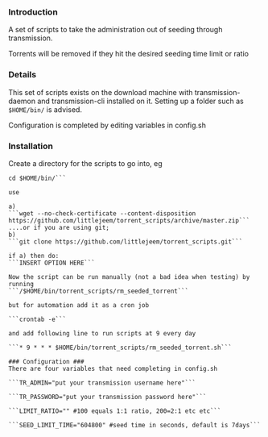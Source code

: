 ### Introduction ###
A set of scripts to take the administration out of seeding through transmission.

Torrents will be removed if they hit the desired seeding time limit or ratio

### Details ####
This set of scripts exists on the download machine with transmission-daemon and transmission-cli installed on it. Setting up a folder such as ```$HOME/bin/``` is advised.

Configuration is completed by editing variables in config.sh

### Installation ###
Create a directory for the scripts to go into, eg
```mkdir -p $HOME/bin/
cd $HOME/bin/```

use

a)
```wget --no-check-certificate --content-disposition https://github.com/littlejeem/torrent_scripts/archive/master.zip```
....or if you are using git;
b)
```git clone https://github.com/littlejeem/torrent_scripts.git```

if a) then do:
```INSERT OPTION HERE```

Now the script can be run manually (not a bad idea when testing) by running
```/$HOME/bin/torrent_scripts/rm_seeded_torrent```

but for automation add it as a cron job

```crontab -e```

and add following line to run scripts at 9 every day

```* 9 * * * $HOME/bin/torrent_scripts/rm_seeded_torrent.sh```

### Configuration ###
There are four variables that need completing in config.sh

```TR_ADMIN="put your transmission username here"```

```TR_PASSWORD="put your transmission password here"```

```LIMIT_RATIO="" #100 equals 1:1 ratio, 200=2:1 etc etc```

```SEED_LIMIT_TIME="604800" #seed time in seconds, default is 7days```
